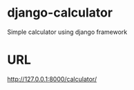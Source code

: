 # django-calculator
Simple calculator using django framework
# URL
http://127.0.0.1:8000/calculator/

